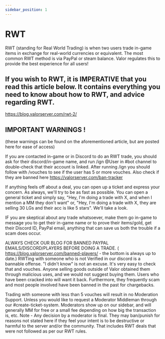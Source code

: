 ```yaml
---
sidebar_position: 1
---
```


# RWT

RWT (standing for Real World Trading) is when two users trade in-game items in exchange for real-world currencies or equivalent. The most common RWT method is via PayPal or steam balance. Valor regulates this to provide the best experience for all users!

## If you wish to RWT, it is IMPERATIVE that you read this article below. It contains everything you need to know about how to RWT, and advice regarding RWT.

https://blog.valorserver.com/rwt-2/

## IMPORTANT WARNINGS ! 

(these warnings can be found on the aforementioned article, but are posted here for ease of access)

If you are contacted in-game or in Discord to do an RWT trade, you should ask for their discord/in-game name, and run /ign @User in #bot channel to double-check that their account is linked. After running /ign you should follow with /vouches to see if the user has 5 or more vouches. Also check if they are banned here https://valorserver.com/ban-tracker

If anything feels off about a deal, you can open up a ticket and express your concern. As always, we'll try to be as fast as possible. You can open a general ticket and simply say, "Hey, I'm doing a trade with X, and when I mention a MM they don't want" or, "Hey, I'm doing a trade with X, they are selling 30 LGs and their acc is like 5 stars". We'll take a look.

IF you are skeptical about any trade whatsoever, make them go in-game to message you to get their in-game name or to prove their items/gold, get their Discord ID, PayPal email, anything that can save us both the trouble if a scam does occur.

ALWAYS CHECK OUR BLOG FOR BANNED PAYPAL EMAILS/DISCORD/PLAYERS BEFORE DOING A TRADE. ( https://blog.valorserver.com/banned-players/ - the bottom is always up to date.)
RWTing with someone who is not Verified in our discord is a bannable offense. "I didn't know" is not an excuse. It's very easy to check that and vouches. Anyone selling goods outside of Valor obtained them through malicious uses, and we would not suggest buying them. Users who have been cracked into will want it back. Furthermore, they frequently scam and most people involved have been banned in the past for chargebacks.

Trading with someone with less than 5 vouches will result in no Moderation Support. Unless you would like to request a Moderator Middleman through our #create-ticket-system. Moderators show up on our sidebar, and will generally MM for free or a small fee depending on how big the transaction is, etc.
Note - Any decision by a moderator is final. They may ban/punish for reasons not stated here if they feel your intent is to be destructive or harmful to the server and/or the community. That includes RWT deals that were not followed as per our RWT rules.
